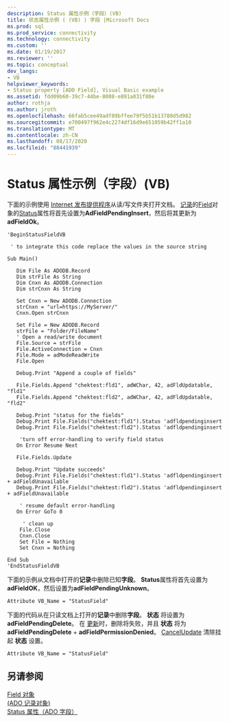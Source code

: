 ```yaml
---
description: Status 属性示例（字段）(VB)
title: 状态属性示例 ( (VB) ) 字段 |Microsoft Docs
ms.prod: sql
ms.prod_service: connectivity
ms.technology: connectivity
ms.custom: ''
ms.date: 01/19/2017
ms.reviewer: ''
ms.topic: conceptual
dev_langs:
- VB
helpviewer_keywords:
- Status property [ADO Field], Visual Basic example
ms.assetid: fdd09b60-39c7-44be-8008-e891a031f80e
author: rothja
ms.author: jroth
ms.openlocfilehash: 66fab5cee49adf89bffee79f5b51b13780d5d982
ms.sourcegitcommit: e700497f962e4c2274df16d9e651059b42ff1a10
ms.translationtype: MT
ms.contentlocale: zh-CN
ms.lasthandoff: 08/17/2020
ms.locfileid: "88441939"
---
```

# <a name="status-property-example-field-vb"></a>Status 属性示例（字段）(VB)
下面的示例使用 [Internet 发布提供程序](../../../ado/guide/appendixes/microsoft-ole-db-provider-for-internet-publishing.md)从读/写文件夹打开文档。 [记录](../../../ado/reference/ado-api/record-object-ado.md)的[Field](../../../ado/reference/ado-api/field-object.md)对象的[Status](../../../ado/reference/ado-api/status-property-ado-field.md)属性将首先设置为**AdFieldPendingInsert**，然后将其更新为**adFieldOk**。  
  
```  
'BeginStatusFieldVB  
  
 ' to integrate this code replace the values in the source string  
  
Sub Main()  
  
   Dim File As ADODB.Record  
   Dim strFile As String  
   Dim Cnxn As ADODB.Connection  
   Dim strCnxn As String  
  
   Set Cnxn = New ADODB.Connection  
   strCnxn = "url=https://MyServer/"  
   Cnxn.Open strCnxn  
  
   Set File = New ADODB.Record  
   strFile = "Folder/FileName"  
   ' Open a read/write document  
   File.Source = strFile  
   File.ActiveConnection = Cnxn  
   File.Mode = adModeReadWrite  
   File.Open  
  
   Debug.Print "Append a couple of fields"  
  
   File.Fields.Append "chektest:fld1", adWChar, 42, adFldUpdatable, "fld1"  
   File.Fields.Append "chektest:fld2", adWChar, 42, adFldUpdatable, "fld2"  
  
   Debug.Print "status for the fields"  
   Debug.Print File.Fields("chektest:fld1").Status 'adfldpendinginsert  
   Debug.Print File.Fields("chektest:fld2").Status 'adfldpendinginsert  
  
    'turn off error-handling to verify field status  
   On Error Resume Next  
  
   File.Fields.Update  
  
   Debug.Print "Update succeeds"  
   Debug.Print File.Fields("chektest:fld1").Status 'adfldpendinginsert + adFieldUnavailable  
   Debug.Print File.Fields("chektest:fld2").Status 'adfldpendinginsert + adFieldUnavailable  
  
    ' resume default error-handling  
   On Error GoTo 0  
  
     ' clean up  
    File.Close  
    Cnxn.Close  
    Set File = Nothing  
    Set Cnxn = Nothing  
  
End Sub  
'EndStatusFieldVB  
```  
  
 下面的示例从文档中打开的**记录**中删除已知**字段**。 **Status**属性将首先设置为**adFieldOK**，然后设置为**adFieldPendingUnknown**。  
  
```  
Attribute VB_Name = "StatusField"  
```  
  
 下面的代码从在只读文档上打开的**记录**中删除**字段**。 **状态** 将设置为 **adFieldPendingDelete**。 在 [更新](../../../ado/reference/ado-api/update-method.md)时，删除将失败，并且 **状态** 将为 **adFieldPendingDelete** + **adFieldPermissionDenied**。 [CancelUpdate](../../../ado/reference/ado-api/cancelupdate-method-ado.md) 清除挂起 **状态** 设置。  
  
```  
Attribute VB_Name = "StatusField"  
```  
  
## <a name="see-also"></a>另请参阅  
 [Field 对象](../../../ado/reference/ado-api/field-object.md)   
 [ (ADO 记录对象) ](../../../ado/reference/ado-api/record-object-ado.md)   
 [Status 属性（ADO 字段）](../../../ado/reference/ado-api/status-property-ado-field.md)

